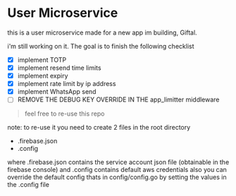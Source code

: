 # User Microservice
this is a user microservice made for a new app im building, Giftal.

i'm still working on it. The goal is to finish the following checklist
- [x] implement TOTP
- [x] implement resend time limits
- [x] implement expiry
- [x] implement rate limit by ip address
- [x] implement WhatsApp send
- [ ] REMOVE THE DEBUG KEY OVERRIDE IN THE app_limitter middleware
> feel free to re-use this repo

note: to re-use it you need to create 2 files in the root directory
- .firebase.json
- .config

where .firebase.json contains the service account json file (obtainable in the firebase console)
and .config contains default aws credentials also you can override the default config thats in config/config.go by setting the values in the .config file